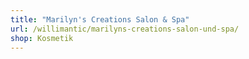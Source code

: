 ```yaml
---
title: "Marilyn's Creations Salon & Spa"
url: /willimantic/marilyns-creations-salon-und-spa/
shop: Kosmetik
---
```

